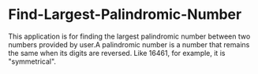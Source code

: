 # Find-Largest-Palindromic-Number

This application is for finding the largest palindromic number between two numbers provided by user.A palindromic number is a number that remains the same when its digits are reversed. Like 16461, for example, it is "symmetrical".
